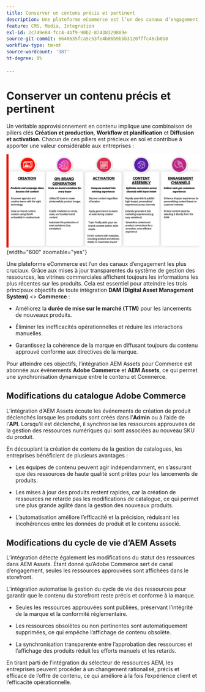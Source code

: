 ```yaml
---
title: Conserver un contenu précis et pertinent
description: Une plateforme eCommerce est l’un des canaux d’engagement les plus cruciaux. Grâce aux mises à jour transparentes du système de gestion des ressources, les vitrines commerciales affichent toujours les informations les plus récentes sur les produits.
feature: CMS, Media, Integration
exl-id: 2c749e84-fcc4-4bf9-90b2-87438329889e
source-git-commit: 6640635fca5c53fe4b06b9bbb3120fffc46cb0b8
workflow-type: tm+mt
source-wordcount: '387'
ht-degree: 0%

---
```


# Conserver un contenu précis et pertinent

Un véritable approvisionnement en contenu implique une combinaison de piliers clés **Création et production**, **Workflow et planification** et **Diffusion et activation**. Chacun de ces piliers est précieux en soi et contribue à apporter une valeur considérable aux entreprises :

![Piliers clés](../assets/key-pillars.png){width="600" zoomable="yes"}

Une plateforme eCommerce est l’un des canaux d’engagement les plus cruciaux. Grâce aux mises à jour transparentes du système de gestion des ressources, les vitrines commerciales affichent toujours les informations les plus récentes sur les produits. Cela est essentiel pour atteindre les trois principaux objectifs de toute intégration **DAM (Digital Asset Management System)** &lt;> **Commerce** :

* Améliorez la **durée de mise sur le marché (TTM)** pour les lancements de nouveaux produits.

* Éliminer les inefficacités opérationnelles et réduire les interactions manuelles.

* Garantissez la cohérence de la marque en diffusant toujours du contenu approuvé conforme aux directives de la marque.

Pour atteindre ces objectifs, l’intégration AEM Assets pour Commerce est abonnée aux événements **Adobe Commerce** et **AEM Assets**, ce qui permet une synchronisation dynamique entre le contenu et Commerce.

## Modifications du catalogue Adobe Commerce

L’intégration d’AEM Assets écoute les événements de création de produit déclenchés lorsque les produits sont créés dans l’**Admin** ou à l’aide de l’**API**. Lorsqu’il est déclenché, il synchronise les ressources approuvées de la gestion des ressources numériques qui sont associées au nouveau SKU du produit.

En découplant la création de contenu de la gestion de catalogues, les entreprises bénéficient de plusieurs avantages :

* Les équipes de contenu peuvent agir indépendamment, en s’assurant que des ressources de haute qualité sont prêtes pour les lancements de produits.

* Les mises à jour des produits restent rapides, car la création de ressources ne retarde pas les modifications de catalogue, ce qui permet une plus grande agilité dans la gestion des nouveaux produits.

* L’automatisation améliore l’efficacité et la précision, réduisant les incohérences entre les données de produit et le contenu associé.

## Modifications du cycle de vie d’AEM Assets

L’intégration détecte également les modifications du statut des ressources dans AEM Assets. Étant donné qu’Adobe Commerce sert de canal d’engagement, seules les ressources approuvées sont affichées dans le storefront.

L’intégration automatise la gestion du cycle de vie des ressources pour garantir que le contenu du storefront reste précis et conforme à la marque.

* Seules les ressources approuvées sont publiées, préservant l’intégrité de la marque et la conformité réglementaire.

* Les ressources obsolètes ou non pertinentes sont automatiquement supprimées, ce qui empêche l’affichage de contenu obsolète.

* La synchronisation transparente entre l’approbation des ressources et l’affichage des produits réduit les efforts manuels et les retards.

En tirant parti de l’intégration du sélecteur de ressources AEM, les entreprises peuvent procéder à un changement rationalisé, précis et efficace de l’offre de contenu, ce qui améliore à la fois l’expérience client et l’efficacité opérationnelle.
